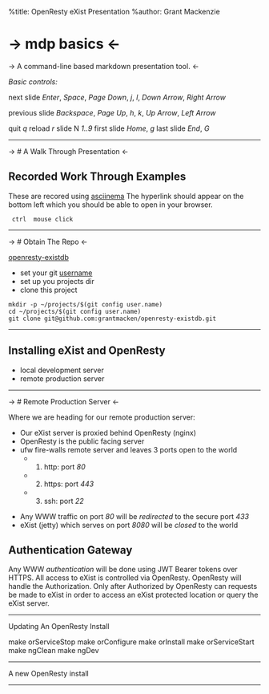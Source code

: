 %title:  OpenResty eXist Presentation
%author: Grant Mackenzie

-> mdp basics <-
================

-> A command-line based markdown presentation tool. <-

_Basic controls:_

next slide      *Enter*, *Space*, *Page Down*, *j*, *l*,
                *Down Arrow*, *Right Arrow*

previous slide  *Backspace*, *Page Up*, *h*, *k*,
                *Up Arrow*, *Left Arrow*

quit            *q*
reload          *r*
slide N         *1..9*
first slide     *Home*, *g*
last slide      *End*, *G*

-------------------------------------------------

-> #  A Walk Through Presentation <-

## Recorded Work Through Examples

These are recored using [asciinema](https://asciinema.org)
The hyperlink should appear on the bottom left which you should be able to open in your browser.

```
 ctrl  mouse click
```

-------------------------------------------------

-> # Obtain The Repo <-

 [openresty-existdb ](https://github.com/grantmacken/openresty-existdb)

 - set your git [username](https://help.github.com/articles/setting-your-username-in-git/)
 - set up you projects dir 
 - clone this project

```
mkdir -p ~/projects/$(git config user.name)
cd ~/projects/$(git config user.name)
git clone git@github.com:grantmacken/openresty-existdb.git
```

-------------------------------------------------

## Installing eXist and OpenResty

 -  local development server
 -  remote production server

-------------------------------------------------

-> # Remote Production Server <-

Where we are heading for our remote production server:

 * Our eXist server is proxied behind OpenResty (nginx)
 * OpenResty is the public facing server
 * ufw fire-walls remote server and leaves 3 ports open to the world
    - 1) http:  port *80*
    - 2) https: port *443*
    - 3) ssh:   port *22*
 - Any WWW traffic on port *80* will be _redirected_ to the secure port *433*
 - eXist (jetty) which serves on port *8080* will be _closed_ to the world

 ## Authentication Gateway ##

 Any WWW *authentication* will be done using JWT Bearer tokens over HTTPS. All 
access to eXist is controlled via OpenResty. OpenResty will handle the 
Authorization. Only after Authorized by OpenResty can requests be made to 
eXist in order to access an eXist protected location or query the eXist server.

-------------------------------------------------


Updating An OpenResty Install


make orServiceStop
make orConfigure
make orInstall
make orServiceStart
make ngClean
make ngDev

-------------------------------------------------

A new OpenResty install

-------------------------------------------------
